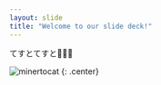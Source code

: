 ```yaml
---
layout: slide
title: "Welcome to our slide deck!"
---
```


てすとてすと🐳🐬🐠

![minertocat](https://octodex.github.com/images/minertocat.png)
{: .center}
